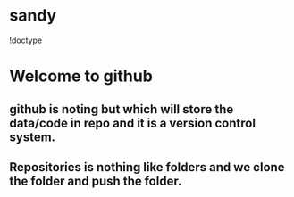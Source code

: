 # sandy
!doctype
<html>
  <head>
    <h1>
      <p>
      Welcome to github
    </p>
    </h1>
      <h2>
      <p>
        github is noting but which will store the data/code in repo and it is a version control system.
        <h2>
          Repositories is nothing like folders and we clone the folder and push the folder. </p>
      </h2>
      </h2>
  </head>
</html>
